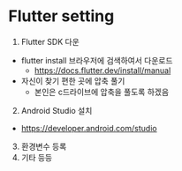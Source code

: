 # Flutter setting
1. Flutter SDK 다운
- flutter install 브라우저에 검색하여서 다운로드
    - https://docs.flutter.dev/install/manual
- 자신이 찾기 편한 곳에 압축 풀기
    - 본인은 c드라이브에 압축을 풀도록 하겠음

2. Android Studio 설치
- https://developer.android.com/studio

3. 환경변수 등록
4. 기타 등등